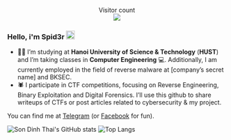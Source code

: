 <p align="center"> 
  Visitor count<br>
  <img src="https://profile-counter.glitch.me/spid3r1337/count.svg" />
</p>

### Hello, i'm Spid3r <img src="https://raw.githubusercontent.com/MartinHeinz/MartinHeinz/master/wave.gif" width="20px" height="20px" />

- :student: I’m studying at **Hanoi University of Science & Technology** (**HUST**) and I’m taking classes in **Computer Engineering** :computer:. Additionally, I am currently employed in the field of reverse malware at [company’s secret name] and BKSEC.
- :spider: I participate in CTF competitions, focusing on Reverse Engineering, Binary Exploitation and Digital Forensics. I’ll use this github to share writeups of CTFs or post articles related to cybersecurity & my project.

You can find me at [Telegram](https://t.me/spid3r1337) (or [Facebook](https://www.youtube.com/watch?v=dQw4w9WgXcQ) for fun).

![Son Dinh Thai's GitHub stats](https://github-readme-stats.vercel.app/api?username=spid3r1337&show_icons=true&theme=radical)
![Top Langs](https://github-readme-stats.vercel.app/api/top-langs/?username=spid3r1337&layout=compact&theme=radical&hide=html,css,scss)

